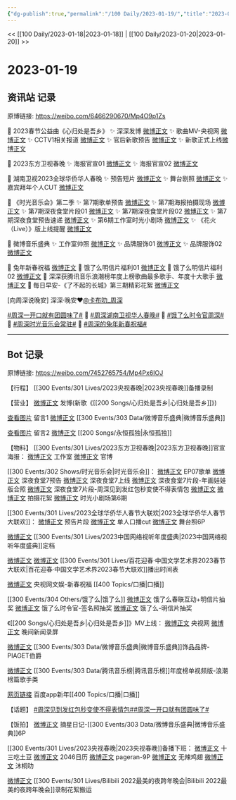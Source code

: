 ```yaml
---
{"dg-publish":true,"permalink":"/100 Daily/2023-01-19/","title":"2023-01-19","created":"2023-01-21T15:03:30.000+08:00","updated":"2023-04-11T14:46:32.435+08:00"}
---
```



<< [[100 Daily/2023-01-18\|2023-01-18]] | [[100 Daily/2023-01-20\|2023-01-20]] >>

# 2023-01-19

## 资讯站 记录

原博链接: https://weibo.com/6466290670/Mp4O9p1Zs

💫 2023春节公益曲《心归处是吾乡》
✨ 深深发博 [微博正文](https://m.weibo.cn/6466290670/4859762942938398)
✨ 歌曲MV-央视网 [微博正文](https://m.weibo.cn/6466290670/4859752515633295)
✨ CCTV1相关报道 [微博正文](https://m.weibo.cn/6466290670/4859765069187355)
✨ 官后新歌预告 [微博正文](https://m.weibo.cn/6466290670/4859541692616204)
✨ 新歌正式上线[微博正文](https://m.weibo.cn/6466290670/4859787567169957)

💫 2023东方卫视春晚
✨ 海报官宣01 [微博正文](https://m.weibo.cn/6466290670/4859569929193315)
✨ 海报官宣02 [微博正文](https://m.weibo.cn/6466290670/4859578833963486)

💫 湖南卫视2023全球华侨华人春晚
✨ 预告短片 [微博正文](https://m.weibo.cn/6466290670/4859698484087855)
✨ 舞台剧照 [微博正文](https://m.weibo.cn/6466290670/4859740313621018)
✨ 嘉宾拜年个人CUT [微博正文](https://m.weibo.cn/6466290670/4859722929012830)

💫 《时光音乐会》第二季
✨ 第7期歌单预告 [微博正文](https://m.weibo.cn/6466290670/4859654758730016)
✨ 第7期海报拍摄现场 [微博正文](https://m.weibo.cn/6466290670/4859728708509425)
✨ 第7期深夜食堂片段01 [微博正文](https://m.weibo.cn/6466290670/4859602493248108)
✨ 第7期深夜食堂片段02 [微博正文](https://m.weibo.cn/6466290670/4859601713631915)
✨ 第7期深夜食堂预告速递 [微博正文](https://m.weibo.cn/6466290670/4859579156661028)
✨ 第6期工作室时光小剧场 [微博正文](https://m.weibo.cn/6466290670/4859723268229368)
✨ 《花火（Live）》版上线提醒 [微博正文](https://m.weibo.cn/6466290670/4859570642751792)

💫 微博音乐盛典
✨ 工作室帅照 [微博正文](https://m.weibo.cn/6466290670/4859540501172847)
✨ 品牌服饰01 [微博正文](https://m.weibo.cn/6466290670/4859731954634403)
✨ 品牌服饰02 [微博正文](https://m.weibo.cn/6466290670/4859665656319981)

💫 兔年新春祝福 [微博正文](https://m.weibo.cn/6466290670/4859626757822049)
💫 饿了么明信片福利01 [微博正文](https://m.weibo.cn/6466290670/4859729178528956)
💫 饿了么明信片福利02 [微博正文](https://m.weibo.cn/6466290670/4859601272444000)
💫 深深获腾讯音乐浪潮榜年度上榜歌曲最多歌手、年度十大歌手 [微博正文](https://m.weibo.cn/6466290670/4859729974659529)
💫 每日早安-《了不起的长城》第三期精彩花絮 [微博正文](https://m.weibo.cn/6466290670/4859521963132275)

[向周深说晚安]
深深·晚安❤️[@卡布叻_周深](https://weibo.com/n/%E5%8D%A1%E5%B8%83%E5%8F%BB_%E5%91%A8%E6%B7%B1)

[#周深一开口就有团圆味了#](https://s.weibo.com/weibo?q=%23%E5%91%A8%E6%B7%B1%E4%B8%80%E5%BC%80%E5%8F%A3%E5%B0%B1%E6%9C%89%E5%9B%A2%E5%9C%86%E5%91%B3%E4%BA%86%23) 🎵 [#周深湖南卫视华人春晚#](https://s.weibo.com/weibo?q=%23%E5%91%A8%E6%B7%B1%E6%B9%96%E5%8D%97%E5%8D%AB%E8%A7%86%E5%8D%8E%E4%BA%BA%E6%98%A5%E6%99%9A%23) 🎵 [#饿了么时令官周深#](https://s.weibo.com/weibo?q=%23%E9%A5%BF%E4%BA%86%E4%B9%88%E6%97%B6%E4%BB%A4%E5%AE%98%E5%91%A8%E6%B7%B1%23) 🎵 [#周深时光音乐会常驻#](https://s.weibo.com/weibo?q=%23%E5%91%A8%E6%B7%B1%E6%97%B6%E5%85%89%E9%9F%B3%E4%B9%90%E4%BC%9A%E5%B8%B8%E9%A9%BB%23) 🎵 [#周深的兔年新春祝福#](https://s.weibo.com/weibo?q=%23%E5%91%A8%E6%B7%B1%E7%9A%84%E5%85%94%E5%B9%B4%E6%96%B0%E6%98%A5%E7%A5%9D%E7%A6%8F%23)

---
## Bot 记录

原博链接: https://weibo.com/7452765754/Mp4Px6IOJ

【行程】
[[300 Events/301 Lives/2023央视春晚\|2023央视春晚]]备播录制

【营业】
[微博正文](https://m.weibo.cn/1736988591/4859761893575949) 发博(新歌《[[200 Songs/心归处是吾乡\|心归处是吾乡]]》)

[查看图片](https://wx3.sinaimg.cn/large/0088n2Pggy1ha9dt16ybzj30u00ougq9.jpg) 留言1 [微博正文](https://m.weibo.cn/1736988591/4859382037223658) [[300 Events/303 Data/微博音乐盛典\|微博音乐盛典]]

[查看图片](https://wx1.sinaimg.cn/large/0088n2Pggy1ha9dt6sr70j30u011d45q.jpg) 留言2 [微博正文](https://m.weibo.cn/1736988591/4858476608100134) [[200 Songs/永恒孤独\|永恒孤独]]

【物料】
[[300 Events/301 Lives/2023东方卫视春晚\|2023东方卫视春晚]]官宣海报：
[微博正文](https://m.weibo.cn/7478855230/4859563331554039) 工作室
[微博正文](https://m.weibo.cn/3154827593/4859570687576838) 官博

[[300 Events/302 Shows/时光音乐会\|时光音乐会]]：
[微博正文](https://m.weibo.cn/7703778879/4859653236199506) EP07歌单
[微博正文](https://m.weibo.cn/7703778879/4859569132536661) 深夜食堂7预告
[微博正文](https://m.weibo.cn/1663088660/4859639596325603) 深夜食堂7上线
[微博正文](https://m.weibo.cn/7703778879/4859596106106610) 深夜食堂7片段-年画娃娃版合照
[微博正文](https://m.weibo.cn/7703778879/4859595602268702) 深夜食堂7片段-周深见到发红包秒变使不得表情包
[微博正文](https://m.weibo.cn/7144482233/4859574039615773) [微博正文](https://m.weibo.cn/1917085564/4859604301515328) 拍摄花絮
[微博正文](https://m.weibo.cn/7478855230/4859720105989870) 时光小剧场第6期

[[300 Events/301 Lives/2023全球华侨华人春节大联欢\|2023全球华侨华人春节大联欢]]：
[微博正文](https://m.weibo.cn/5785156131/4859692759391326) 预告片段
[微博正文](https://m.weibo.cn/6466290670/4859722929012830) 单人口播cut
[微博正文](https://m.weibo.cn/5785156131/4859736799314996) 舞台照6P

[微博正文](https://m.weibo.cn/7408066931/4859608609596645) [[300 Events/301 Lives/2023中国网络视听年度盛典\|2023中国网络视听年度盛典]]定档

[微博正文](https://m.weibo.cn/3171364240/4859566531809379) [微博正文](https://m.weibo.cn/1943724947/4859573040580142) [[300 Events/301 Lives/百花迎春·中国文学艺术界2023春节大联欢\|百花迎春·中国文学艺术界2023春节大联欢]]播出时间表

[微博正文](https://m.weibo.cn/7735105675/4859623553636945) 央视网文娱-新春祝福 [[400 Topics/口播\|口播]]

[[300 Events/304 Others/饿了么\|饿了么]]
[微博正文](https://m.weibo.cn/1282440983/4859593338129334) 饿了么春联互动+明信片抽奖
[微博正文](https://m.weibo.cn/7756461320/4859655988449337) 饿了么时令官-签名照抽奖
[微博正文](https://m.weibo.cn/5117812753/4859660480022695) 饿了么-明信片抽奖

《[[200 Songs/心归处是吾乡\|心归处是吾乡]]》MV上线：
[微博正文](https://m.weibo.cn/3266943013/4859750623740234) 央视网
[微博正文](https://m.weibo.cn/5659306081/4859753451227909) 晚间新闻录屏

[微博正文](https://m.weibo.cn/2043491874/4859650379876943) [[300 Events/303 Data/微博音乐盛典\|微博音乐盛典]]饰品品牌-PIAGET伯爵

[微博正文](https://m.weibo.cn/7530784115/4859687407978535) [[300 Events/303 Data/腾讯音乐榜\|腾讯音乐榜]]年度榜单视频版-浪潮榜篇歌手类

[网页链接](https://weibo.cn/sinaurl?u=https%3A%2F%2Fmbd.baidu.com%2Fnewspage%2Fdata%2Fvideoshare%3Fnid%3Dsv_12701278753163193556%26source%3Dsearch%26tpl%3Dsearch) 百度app新年[[400 Topics/口播\|口播]]

【话题】
[#周深见到发红包秒变使不得表情包#](https://s.weibo.com/weibo?q=%23%E5%91%A8%E6%B7%B1%E8%A7%81%E5%88%B0%E5%8F%91%E7%BA%A2%E5%8C%85%E7%A7%92%E5%8F%98%E4%BD%BF%E4%B8%8D%E5%BE%97%E8%A1%A8%E6%83%85%E5%8C%85%23)[#周深一开口就有团圆味了#](https://s.weibo.com/weibo?q=%23%E5%91%A8%E6%B7%B1%E4%B8%80%E5%BC%80%E5%8F%A3%E5%B0%B1%E6%9C%89%E5%9B%A2%E5%9C%86%E5%91%B3%E4%BA%86%23)

【饭拍】
[微博正文](https://m.weibo.cn/6859101100/4859580317701751) 摘星日记-[[300 Events/303 Data/微博音乐盛典\|微博音乐盛典]]6P

[[300 Events/301 Lives/2023央视春晚\|2023央视春晚]]备播下班：
[微博正文](https://m.weibo.cn/2321178365/4859760736474738) 十三吃土豆
[微博正文](https://m.weibo.cn/1308570033/4859759527725024) 2046日历
[微博正文](https://m.weibo.cn/7633014126/4859762548413120) pageran-9P
[微博正文](https://m.weibo.cn/7495641082/4859763014240870) 无辣鸡翅
[微博正文](https://m.weibo.cn/7412368999/4859762557062841) 沐桐叻

[微博正文](https://m.weibo.cn/1825651663/4859642218289031) [[300 Events/301 Lives/Bilibili 2022最美的夜跨年晚会\|Bilibili 2022最美的夜跨年晚会]]录制花絮搬运
